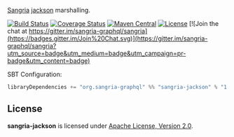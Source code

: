 [Sangria](http://sangria-graphql.org/) [jackson](http://json4s.org) marshalling.

[![Build Status](https://travis-ci.org/sangria-graphql/sangria-jackson.svg?branch=master)](https://travis-ci.org/sangria-graphql/sangria-jackson)
[![Coverage Status](http://coveralls.io/repos/sangria-graphql/sangria-jackson/badge.svg?branch=master&service=github)](http://coveralls.io/github/sangria-graphql/sangria-jackson?branch=master)
[![Maven Central](https://maven-badges.herokuapp.com/maven-central/org.sangria-graphql/sangria-jackson_2.11/badge.svg)](https://maven-badges.herokuapp.com/maven-central/org.sangria-graphql/sangria-jackson_2.11)
[![License](http://img.shields.io/:license-Apache%202-brightgreen.svg)](http://www.apache.org/licenses/LICENSE-2.0.txt)
[![Join the chat at https://gitter.im/sangria-graphql/sangria](https://badges.gitter.im/Join%20Chat.svg)](https://gitter.im/sangria-graphql/sangria?utm_source=badge&utm_medium=badge&utm_campaign=pr-badge&utm_content=badge)

SBT Configuration:

```scala
libraryDependencies += "org.sangria-graphql" %% "sangria-jackson" % "1.0.1"
```

## License

**sangria-jackson** is licensed under [Apache License, Version 2.0](http://www.apache.org/licenses/LICENSE-2.0).
